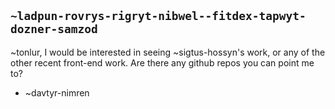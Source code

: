 ## `~ladpun-rovrys-rigryt-nibwel--fitdex-tapwyt-dozner-samzod`
~tonlur, I would be interested in seeing ~sigtus-hossyn's work, or any of the other recent front-end work. Are there any github repos you can point me to?
- ~davtyr-nimren